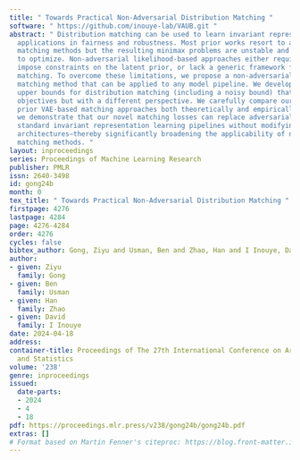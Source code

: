 ```yaml
---
title: " Towards Practical Non-Adversarial Distribution Matching "
software: " https://github.com/inouye-lab/VAUB.git "
abstract: " Distribution matching can be used to learn invariant representations with
  applications in fairness and robustness. Most prior works resort to adversarial
  matching methods but the resulting minimax problems are unstable and challenging
  to optimize. Non-adversarial likelihood-based approaches either require model invertibility,
  impose constraints on the latent prior, or lack a generic framework for distribution
  matching. To overcome these limitations, we propose a non-adversarial VAE-based
  matching method that can be applied to any model pipeline. We develop a set of alignment
  upper bounds for distribution matching (including a noisy bound) that have VAE-like
  objectives but with a different perspective. We carefully compare our method to
  prior VAE-based matching approaches both theoretically and empirically. Finally,
  we demonstrate that our novel matching losses can replace adversarial losses in
  standard invariant representation learning pipelines without modifying the original
  architectures—thereby significantly broadening the applicability of non-adversarial
  matching methods. "
layout: inproceedings
series: Proceedings of Machine Learning Research
publisher: PMLR
issn: 2640-3498
id: gong24b
month: 0
tex_title: " Towards Practical Non-Adversarial Distribution Matching "
firstpage: 4276
lastpage: 4284
page: 4276-4284
order: 4276
cycles: false
bibtex_author: Gong, Ziyu and Usman, Ben and Zhao, Han and I Inouye, David
author:
- given: Ziyu
  family: Gong
- given: Ben
  family: Usman
- given: Han
  family: Zhao
- given: David
  family: I Inouye
date: 2024-04-18
address:
container-title: Proceedings of The 27th International Conference on Artificial Intelligence
  and Statistics
volume: '238'
genre: inproceedings
issued:
  date-parts:
  - 2024
  - 4
  - 18
pdf: https://proceedings.mlr.press/v238/gong24b/gong24b.pdf
extras: []
# Format based on Martin Fenner's citeproc: https://blog.front-matter.io/posts/citeproc-yaml-for-bibliographies/
---
```

